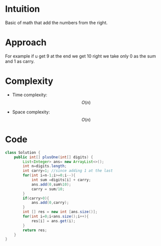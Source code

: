 # Intuition
Basic of math that add the numbers from the right.
# Approach
For example if u get 9 at the end we get 10 right we take only 0 as the sum and 1 as carry.
# Complexity
- Time complexity:
$$O(n)$$ 

- Space complexity:
$$O(n)$$ 

# Code
```java []
class Solution {
    public int[] plusOne(int[] digits) {
        List<Integer> ans= new ArrayList<>();
        int n=digits.length;
        int carry=1; //since adding 1 at the last
        for(int i=n-1;i>=0;i--){
            int sum =digits[i] + carry;
            ans.add(0,sum%10);
            carry = sum/10;
        }
        if(carry>0){
            ans.add(0,carry);
        }
        int [] res = new int [ans.size()];
        for(int i=0;i<ans.size();i++){
            res[i] = ans.get(i);
        }
        return res;
    }
}
```